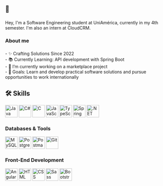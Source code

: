 <h2 align="left">👋</h2>

###

<p align="left">Hey, I'm a Software Engineering student at UniAmérica, currently in my 4th semester. I'm also an intern at CloudCRM.</p>

###

<h3 align="left">About me</h3>

###

<p align="left">
  - ✨ Crafting Solutions Since 2022<br>
  - 📚 Currently Learning: API development with Spring Boot<br>
  - 🔭 I’m currently working on a marketplace project<br>
  - 🎯 Goals: Learn and develop practical software solutions and pursue opportunities to work internationally
</p>

## 🛠️ Skills

<div align="left">
  <img src="https://skillicons.dev/icons?i=java" height="40" alt="Java" />
  <img src="https://skillicons.dev/icons?i=cs" height="40" alt="C#" />
  <img src="https://skillicons.dev/icons?i=c" height="40" alt="C" />
  <img src="https://skillicons.dev/icons?i=js" height="40" alt="JavaScript" />
  <img src="https://skillicons.dev/icons?i=ts" height="40" alt="TypeScript" />
  <img src="https://skillicons.dev/icons?i=spring" height="40" alt="Spring" />
  <img src="https://skillicons.dev/icons?i=dotnet" height="40" alt=".NET" />
</div>

### Databases & Tools

<div align="left">
  <img src="https://skillicons.dev/icons?i=mysql" height="40" alt="MySQL" />
  <img src="https://skillicons.dev/icons?i=postgres" height="40" alt="PostgreSQL" />
  <img src="https://skillicons.dev/icons?i=postman" height="40" alt="Postman" />
  <img src="https://skillicons.dev/icons?i=git" height="40" alt="Git" />
</div>

### Front-End Development

<div align="left">
  <img src="https://skillicons.dev/icons?i=angular" height="40" alt="Angular" />
  <img src="https://skillicons.dev/icons?i=html" height="40" alt="HTML" />
  <img src="https://skillicons.dev/icons?i=css" height="40" alt="CSS" />
  <img src="https://skillicons.dev/icons?i=sass" height="40" alt="Sass" />
  <img src="https://skillicons.dev/icons?i=bootstrap" height="40" alt="Bootstrap" />
</div>

###
